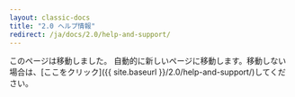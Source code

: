 ```yaml
---
layout: classic-docs
title: "2.0 ヘルプ情報"
redirect: /ja/docs/2.0/help-and-support/
---
```


このページは移動しました。 自動的に新しいページに移動します。移動しない場合は、[ここをクリック]({{ site.baseurl }}/2.0/help-and-support/)してください。